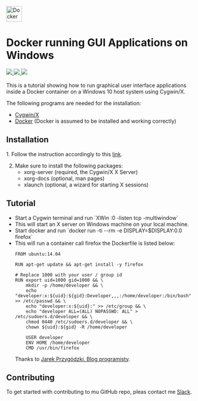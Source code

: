 
<a href="https://www.docker.com">
  <img src="https://stapp.space/content/images/2016/05/docker_header1.png" alt="Docker on Windows logo" style="width:42px;height:42px;">
</a> 

<h1>Docker running GUI Applications on Windows</h1>

<div>
    <a href="https://github.com/NaPiZip/Docker_GUI_Apps_on_Windows">
        <img src="https://img.shields.io/badge/Document%20Version-1.0.0-brightgreen.svg"/>
    </a>
    <a href="https://www.docker.com">
        <img src="https://img.shields.io/badge/Docker-17.05.0--ce-blue.svg"/>
    </a>
    <a href="http://x.cygwin.com">
        <img src="https://img.shields.io/badge/Cygwin%2FX-7.7-blue.svg"/>
    </a> 
 </div>
<br/>
<div>    
This is a tutorial showing how to run graphical user interface applications
inside a Docker container on a Windows 10 host system using Cygwin/X.

The following programs are needed for the installation:
<ul>
    <li>
        <a href="https://x.cygwin.com">Cygwin/X</a>
    </li>
    <li>
        <a href="https://www.docker.com">Docker</a> (Docker is assumed to be installed and working correctly)
    </li>
<ul/>
</div>

<h2>Installation</h2>
<div>
1. Follow the instruction accordingly to this <a href=https://x.cygwin.com/docs/ug/setup.html#setup-cygwin-x-installing>link<a/>.

2. Make sure to install the following packages:
    * xorg-server (required, the Cygwin/X X Server)
    * xorg-docs (optional, man pages)
    * xlaunch (optional, a wizard for starting X sessions)
</div>

<h2>Tutorial</h2>
<div>
  <ul>
    <li>Start a Cygwin terminal and run `XWin :0 -listen tcp -multiwindow`<li/>
    This will start an X server on Windows machine on your local machine.
    <li>Start docker and run  `docker run -ti --rm -e DISPLAY=$DISPLAY:0.0 firefox`<li/>
    This will run a container call firefox the Dockerfile is listed below:

```
FROM ubuntu:14.04

RUN apt-get update && apt-get install -y firefox

# Replace 1000 with your user / group id
RUN export uid=1000 gid=1000 && \
    mkdir -p /home/developer && \
    echo "developer:x:${uid}:${gid}:Developer,,,:/home/developer:/bin/bash" >> /etc/passwd && \
    echo "developer:x:${uid}:" >> /etc/group && \
    echo "developer ALL=(ALL) NOPASSWD: ALL" > /etc/sudoers.d/developer && \
    chmod 0440 /etc/sudoers.d/developer && \
    chown ${uid}:${gid} -R /home/developer

    USER developer
    ENV HOME /home/developer
    CMD /usr/bin/firefox
```


Thanks to <a href="https://jarekprzygodzki.wordpress.com/2016/07/11/running-linux-graphical-applications-in-docker-on-windows-with-cygwinx/">Jarek Przygódzki. Blog programisty<a/>.
</div>


<h2>Contributing</h2>

<div>
To get started with contributing to mu GitHub repo, pleas contact me <a href="https://slack.com/">Slack<a/>.
</div>
